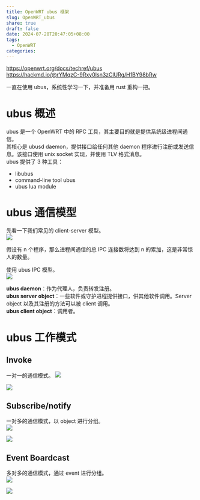 ```yaml
---
title: OpenWRT ubus 框架
slug: OpenWRT_ubus
share: true
draft: false
date: 2024-07-28T20:47:05+08:00
tags:
  - OpenWRT
categories:
---
```


https://openwrt.org/docs/techref/ubus<br>
https://hackmd.io/@rYMqzC-9Rxy0Isn3zClURg/H1BY98bRw<br>

一直在使用 ubus，系统性学习一下，并准备用 rust 重构一把。


# ubus 概述

ubus 是一个 OpenWRT 中的 RPC 工具，其主要目的就是提供系统级进程间通信。<br>
其核心是 ubusd daemon，提供接口给任何其他 daemon 程序进行注册或发送信息。该接口使用 unix socket 实现，并使用 TLV 格式消息。<br>
ubus 提供了 3 种工具：
* libubus
* command-line tool ubus
* ubus lua module


# ubus 通信模型

先看一下我们常见的 client-server 模型。<br>
![](https://img.jacksonwang28.top/2024/07/c22c0e7464b519259d48e4ebc919159c.png)


假设有 n 个程序，那么进程间通信的总 IPC 连接数将达到 n 的累加，这是非常惊人的数量。<br>

使用 ubus IPC 模型。<br>
![](https://img.jacksonwang28.top/2024/07/337b7ddfd0334542f502db331c62f034.png)

**ubus daemon**：作为代理人，负责转发注册。<br>
**ubus server object**：一些软件或守护进程提供接口，供其他软件调用。Server object 以及其注册的方法可以被 client 调用。<br>
**ubus client object**：调用者。<br>


# ubus 工作模式



## Invoke
一对一的通信模式。
![](https://img.jacksonwang28.top/2024/07/7f0b542ed8e100a5d92fe23e8849761f.png)





![](https://img.jacksonwang28.top/2024/07/a9062b48edd65822cecef2a0950fb7ab.png)




## Subscribe/notify

一对多的通信模式，以 object 进行分组。<br>
![](https://img.jacksonwang28.top/2024/07/b3b08c141488348f69b93a602dd9a366.png)

![](https://img.jacksonwang28.top/2024/07/698a0d6cab87565293109af0c0863268.png)




## Event Boardcast

多对多的通信模式，通过 event 进行分组。<br>
![](https://img.jacksonwang28.top/2024/07/541d43cc5eaa8755644da527fd7a9511.png)


![](https://img.jacksonwang28.top/2024/07/82fc6a4e965763f04175404adbd87d54.png)


